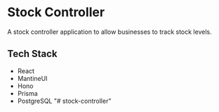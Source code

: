 # Stock Controller

A stock controller application to allow businesses to track stock levels.

## Tech Stack

- React
- MantineUI
- Hono
- Prisma
- PostgreSQL
"# stock-controller" 
